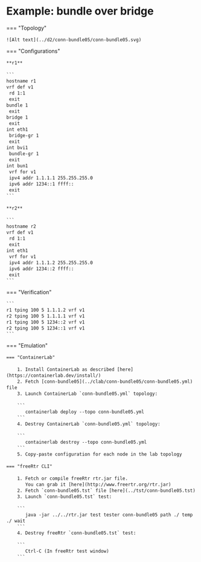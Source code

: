 # Example: bundle over bridge

=== "Topology"

    ![Alt text](../d2/conn-bundle05/conn-bundle05.svg)

=== "Configurations"

    **r1**

    ```
    hostname r1
    vrf def v1
     rd 1:1
     exit
    bundle 1
     exit
    bridge 1
     exit
    int eth1
     bridge-gr 1
     exit
    int bvi1
     bundle-gr 1
     exit
    int bun1
     vrf for v1
     ipv4 addr 1.1.1.1 255.255.255.0
     ipv6 addr 1234::1 ffff::
     exit
    ```

    **r2**

    ```
    hostname r2
    vrf def v1
     rd 1:1
     exit
    int eth1
     vrf for v1
     ipv4 addr 1.1.1.2 255.255.255.0
     ipv6 addr 1234::2 ffff::
     exit
    ```

=== "Verification"

    ```
    r1 tping 100 5 1.1.1.2 vrf v1
    r2 tping 100 5 1.1.1.1 vrf v1
    r1 tping 100 5 1234::2 vrf v1
    r2 tping 100 5 1234::1 vrf v1
    ```

=== "Emulation"

    === "ContainerLab"

        1. Install ContainerLab as described [here](https://containerlab.dev/install/)  
        2. Fetch [conn-bundle05](../clab/conn-bundle05/conn-bundle05.yml) file  
        3. Launch ContainerLab `conn-bundle05.yml` topology:  

        ```
           containerlab deploy --topo conn-bundle05.yml  
        ```
        4. Destroy ContainerLab `conn-bundle05.yml` topology:  

        ```
           containerlab destroy --topo conn-bundle05.yml  
        ```
        5. Copy-paste configuration for each node in the lab topology

    === "freeRtr CLI"

        1. Fetch or compile freeRtr rtr.jar file.  
           You can grab it [here](http://www.freertr.org/rtr.jar)  
        2. Fetch `conn-bundle05.tst` file [here](../tst/conn-bundle05.tst)  
        3. Launch `conn-bundle05.tst` test:  

        ```
           java -jar ../../rtr.jar test tester conn-bundle05 path ./ temp ./ wait
        ```
        4. Destroy freeRtr `conn-bundle05.tst` test:  

        ```
           Ctrl-C (In freeRtr test window)
        ```


